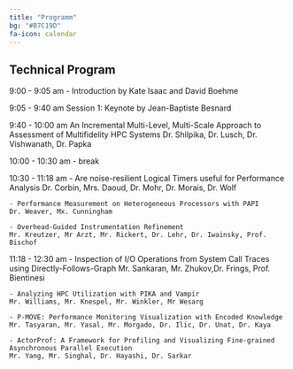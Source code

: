 ```yaml
---
title: "Programm"
bg: "#B7C19D"
fa-icon: calendar
---
```


## Technical Program

9:00 - 9:05 am - Introduction by Kate Isaac and David Boehme

9:05 - 9:40 am 
	Session 1: Keynote by Jean-Baptiste Besnard

9:40 - 10:00 am 
	An Incremental Multi-Level, Multi-Scale Approach to Assessment of Multifidelity HPC Systems
	Dr. Shilpika, Dr. Lusch, Dr. Vishwanath, Dr. Papka

10:00 - 10:30 am - break 

10:30 - 11:18 am
	- Are noise-resilient Logical Timers useful for Performance Analysis
	Dr. Corbin, Mrs. Daoud, Dr. Mohr, Dr. Morais, Dr. Wolf
	
	- Performance Measurement on Heterogeneous Processors with PAPI
	Dr. Weaver, Mx. Cunningham

	- Overhead-Guided Instrumentation Refinement
	Mr. Kreutzer, Mr Arzt, Mr. Rickert, Dr. Lehr, Dr. Iwainsky, Prof. Bischof
	
11:18 - 12:30 am
	- Inspection of I/O Operations from System Call Traces using Directly-Follows-Graph
	Mr. Sankaran, Mr. Zhukov,Dr. Frings, Prof. Bientinesi
	
	- Analyzing HPC Utilization with PIKA and Vampir
	Mr. Williams, Mr. Knespel, Mr. Winkler, Mr Wesarg
	
	- P-MOVE: Performance Monitoring Visualization with Encoded Knowledge
	Mr. Tasyaran, Mr. Yasal, Mr. Morgado, Dr. Ilic, Dr. Unat, Dr. Kaya
	
	- ActorProf: A Framework for Profiling and Visualizing Fine-grained Asynchronous Parallel Execution
	Mr. Yang, Mr. Singhal, Dr. Hayashi, Dr. Sarkar
